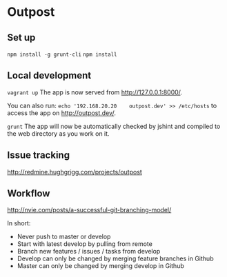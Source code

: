 Outpost
=======

## Set up
`npm install -g grunt-cli`
`npm install`

## Local development

`vagrant up`
The app is now served from http://127.0.0.1:8000/.

You can also run: `echo '192.168.20.20    outpost.dev' >> /etc/hosts` to access 
the app on http://outpost.dev/.

`grunt`
The app will now be automatically checked by jshint and compiled to the web 
directory as you work on it.

## Issue tracking

http://redmine.hughgrigg.com/projects/outpost

## Workflow

http://nvie.com/posts/a-successful-git-branching-model/

In short:
 - Never push to master or develop
 - Start with latest develop by pulling from remote
 - Branch new features / issues / tasks from develop
 - Develop can only be changed by merging feature branches in Github
 - Master can only be changed by merging develop in Github
